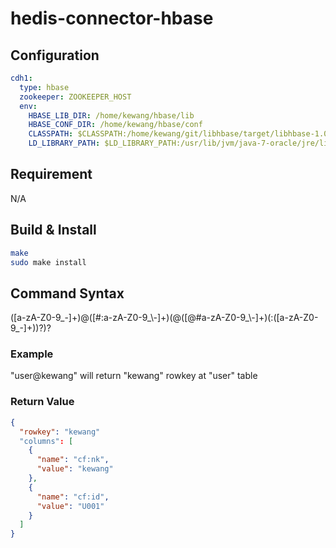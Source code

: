 # hedis-connector-hbase

## Configuration

```yaml
cdh1:
  type: hbase
  zookeeper: ZOOKEEPER_HOST
  env:
    HBASE_LIB_DIR: /home/kewang/hbase/lib
    HBASE_CONF_DIR: /home/kewang/hbase/conf
    CLASSPATH: $CLASSPATH:/home/kewang/git/libhbase/target/libhbase-1.0-SNAPSHOT/lib/async-1.4.0.jar:/home/kewang/git/libhbase/target/libhbase-1.0-SNAPSHOT/lib/asynchbase-1.5.0-libhbase-20140311.193218-1.jar:/home/kewang/git/libhbase/target/libhbase-1.0-SNAPSHOT/lib/commons-configuration-1.6.jar:/home/kewang/git/libhbase/target/libhbase-1.0-SNAPSHOT/lib/commons-lang-2.5.jar:/home/kewang/git/libhbase/target/libhbase-1.0-SNAPSHOT/lib/commons-logging-1.1.1.jar:/home/kewang/git/libhbase/target/libhbase-1.0-SNAPSHOT/lib/hadoop-core-1.0.4.jar:/home/kewang/git/libhbase/target/libhbase-1.0-SNAPSHOT/lib/hbase-0.94.17.jar:/home/kewang/git/libhbase/target/libhbase-1.0-SNAPSHOT/lib/libhbase-1.0-SNAPSHOT.jar:/home/kewang/git/libhbase/target/libhbase-1.0-SNAPSHOT/lib/log4j-1.2.17.jar:/home/kewang/git/libhbase/target/libhbase-1.0-SNAPSHOT/lib/netty-3.8.0.Final.jar:/home/kewang/git/libhbase/target/libhbase-1.0-SNAPSHOT/lib/protobuf-java-2.5.0.jar:/home/kewang/git/libhbase/target/libhbase-1.0-SNAPSHOT/lib/slf4j-api-1.7.5.jar:/home/kewang/git/libhbase/target/libhbase-1.0-SNAPSHOT/lib/slf4j-log4j12-1.7.5.jar:/home/kewang/git/libhbase/target/libhbase-1.0-SNAPSHOT/lib/zookeeper-3.4.5.jar
    LD_LIBRARY_PATH: $LD_LIBRARY_PATH:/usr/lib/jvm/java-7-oracle/jre/lib/amd64/server
```

## Requirement

N/A

## Build & Install

```sh
make
sudo make install
```

## Command Syntax

([a-zA-Z0-9_\-]+)@([#:a-zA-Z0-9_\\\-]+)(@([@#a-zA-Z0-9_\\\-]+)(:([a-zA-Z0-9_\-]+))?)?

### Example

"user@kewang" will return "kewang" rowkey at "user" table

### Return Value

```json
{
  "rowkey": "kewang"
  "columns": [
    {
      "name": "cf:nk",
      "value": "kewang"
    },
    {
      "name": "cf:id",
      "value": "U001"
    }
  ]
}
```
